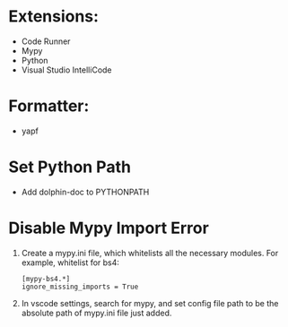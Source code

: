 # Extensions:
*  Code Runner
*  Mypy
*  Python
*  Visual Studio IntelliCode

# Formatter:
*  yapf

# Set Python Path
*  Add dolphin-doc to PYTHONPATH

# Disable Mypy Import Error
1. Create a mypy.ini file, which whitelists all the necessary modules. For example, whitelist for bs4:

    ```  
   [mypy-bs4.*]
   ignore_missing_imports = True
   ```
1. In vscode settings, search for mypy, and set config file path to be the absolute path of mypy.ini file just added.